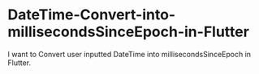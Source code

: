 # DateTime-Convert-into-millisecondsSinceEpoch-in-Flutter
I want to Convert user inputted  DateTime into millisecondsSinceEpoch in Flutter.
